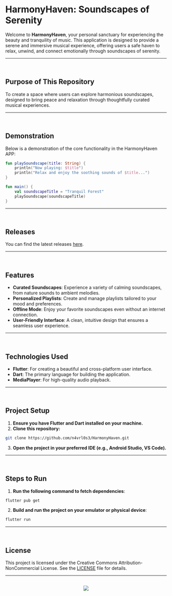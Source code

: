 # HarmonyHaven: Soundscapes of Serenity

Welcome to **HarmonyHaven**, your personal sanctuary for experiencing the beauty and tranquility of music. This application is designed to provide a serene and immersive musical experience, offering users a safe haven to relax, unwind, and connect emotionally through soundscapes of serenity.

<hr><br>

## Purpose of This Repository

To create a space where users can explore harmonious soundscapes, designed to bring peace and relaxation through thoughtfully curated musical experiences.

<hr><br>

## Demonstration

Below is a demonstration of the core functionality in the HarmonyHaven APP:

```kotlin
fun playSoundscape(title: String) {
    println("Now playing: $title")
    println("Relax and enjoy the soothing sounds of $title...")
}

fun main() {
    val soundscapeTitle = "Tranquil Forest"
    playSoundscape(soundscapeTitle)
}
```

<hr><br>

## Releases

You can find the latest releases [here](https://github.com/n4vrl0s3/HarmonyHaven/releases).

<hr><br>

## Features

- **Curated Soundscapes**: Experience a variety of calming soundscapes, from nature sounds to ambient melodies.
- **Personalized Playlists**: Create and manage playlists tailored to your mood and preferences.
- **Offline Mode**: Enjoy your favorite soundscapes even without an internet connection.
- **User-Friendly Interface**: A clean, intuitive design that ensures a seamless user experience.

<hr><br>

## Technologies Used

- **Flutter**: For creating a beautiful and cross-platform user interface.
- **Dart**: The primary language for building the application.
- **MediaPlayer**: For high-quality audio playback.

<hr><br>

## Project Setup

1. **Ensure you have Flutter and Dart installed on your machine.**
2. **Clone this repository:**

```bash
git clone https://github.com/n4vrl0s3/HarmonyHaven.git
```

3. **Open the project in your preferred IDE (e.g., Android Studio, VS Code).**

<hr><br>

## Steps to Run

1. **Run the following command to fetch dependencies**:

```bash
flutter pub get
```

2. **Build and run the project on your emulator or physical device**:

```bash
flutter run
```

<hr><br>

## License

This project is licensed under the Creative Commons Attribution-NonCommercial License. See the [LICENSE](LICENSE) file for details.

<hr><br>

<div align="center">
   <a href="https://www.instagram.com/n4vrl0s3/">
      <img src="https://capsule-render.vercel.app/api?type=waving&height=200&color=100:393E46,20:F7F7F7&section=footer&reversal=false&textBg=false&fontAlignY=50&descAlign=48&descAlignY=59"/>
   </a>
</div>